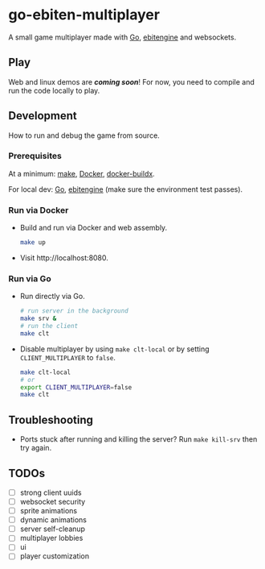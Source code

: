 # go-ebiten-multiplayer

A small game multiplayer made with [Go](https://go.dev/), [ebitengine](https://ebitengine.org/) and websockets.

## Play

Web and linux demos are **_coming soon_**! For now, you need to compile and run the code locally to play.

## Development

How to run and debug the game from source.

### Prerequisites

At a minimum: [make](https://www.gnu.org/software/make/manual/make.html), [Docker](https://docs.docker.com/get-docker/), [docker-buildx](https://docs.docker.com/reference/cli/docker/buildx/).

For local dev: [Go](https://go.dev/), [ebitengine](https://ebitengine.org/) (make sure the environment test passes).

### Run via Docker

- Build and run via Docker and web assembly.
    ```bash
    make up
    ```
- Visit http://localhost:8080.

### Run via Go

- Run directly via Go.
    ```bash
    # run server in the background
    make srv &
    # run the client
    make clt
    ```

- Disable multiplayer by using `make clt-local` or by setting `CLIENT_MULTIPLAYER` to `false`.
    ```bash
    make clt-local
    # or
    export CLIENT_MULTIPLAYER=false
    make clt
    ```

## Troubleshooting

- Ports stuck after running and killing the server? Run `make kill-srv` then try again.

## TODOs

- [ ] strong client uuids
- [ ] websocket security
- [ ] sprite animations
- [ ] dynamic animations
- [ ] server self-cleanup
- [ ] multiplayer lobbies
- [ ] ui
- [ ] player customization
